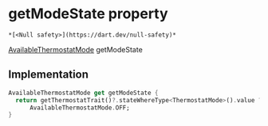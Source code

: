 


# getModeState property




    *[<Null safety>](https://dart.dev/null-safety)*




[AvailableThermostatMode](https://yonomi.co/yonomi-sdk/AvailableThermostatMode.html) getModeState
  







## Implementation

```dart
AvailableThermostatMode get getModeState {
  return getThermostatTrait()?.stateWhereType<ThermostatMode>().value ??
      AvailableThermostatMode.OFF;
}
```








